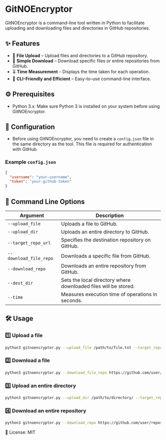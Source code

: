 # GitNOEncryptor

GitNOEncryptor is a command-line tool written in Python to facilitate uploading and downloading files and directories in GitHub repositories.

## ✨ Features

- 💾 **File Upload** – Upload files and directories to a GitHub repository.
- 🔗 **Simple Download** – Download specific files or entire repositories from GitHub.
- ⏳ **Time Measurement** – Displays the time taken for each operation.
- 👾 **CLI-Friendly and Efficient** – Easy-to-use command-line interface.

## ⚙️ Prerequisites

- Python 3.x: Make sure Python 3 is installed on your system before using GitNOEncryptor.

## 🔧 Configuration

- Before using GitNOEncryptor, you need to create a `config.json` file in the same directory as the tool. This file is required for authentication with GitHub.

### Example `config.json`
```json
{
  "username": "your-username",
  "token": "your-github-token"
}
```

## 📜 Command Line Options

| Argument                     | Description |
|------------------------------|-------------|
| `--upload_file`              | Uploads a file to GitHub. |
| `--upload_dir`               | Uploads an entire directory to GitHub. |
| `--target_repo_url`          | Specifies the destination repository on GitHub. |
| `--download_file_repo`       | Downloads a specific file from GitHub. |
| `--download_repo`            | Downloads an entire repository from GitHub. |
| `--dest_dir`                 | Sets the local directory where downloaded files will be stored. |
| `--time`                     | Measures execution time of operations in seconds. |

## 🛠 Usage

### 1️⃣ Upload a file

```bash
python3 gitnoencryptor.py --upload_file /path/to/file.txt --target_repo_url https://github.com/user/repository/
```

### 2️⃣ Download a file

```bash
python3 gitnoencryptor.py --download_file_repo https://github.com/user/repository/blob/main/file.txt --dest_dir /destination/path/
```

### 3️⃣ Upload an entire directory

```bash
python3 gitnoencryptor.py --upload_dir /path/to/directory/ --target_repo_url https://github.com/user/repository/
```

### 4️⃣ Download an entire repository

```bash
python3 gitnoencryptor.py --download_repo https://github.com/user/repository/ --dest_dir /destination/path/
```

📄 License: MIT
